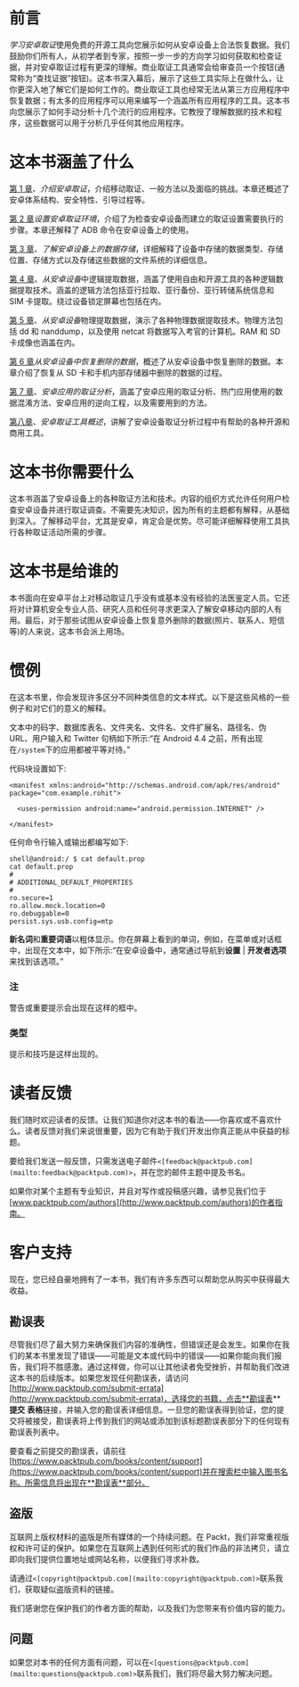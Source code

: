 # 前言

*学习安卓取证*使用免费的开源工具向您展示如何从安卓设备上合法恢复数据。我们鼓励你们所有人，从初学者到专家，按照一步一步的方向学习如何获取和检查证据，并对安卓取证过程有更深的理解。商业取证工具通常会给审查员一个按钮(通常称为“查找证据”按钮)。这本书深入幕后，展示了这些工具实际上在做什么，让你更深入地了解它们是如何工作的。商业取证工具也经常无法从第三方应用程序中恢复数据；有太多的应用程序可以用来编写一个涵盖所有应用程序的工具。这本书向您展示了如何手动分析十几个流行的应用程序。它教授了理解数据的技术和程序，这些数据可以用于分析几乎任何其他应用程序。

# 这本书涵盖了什么

[第 1 章](1.html "Chapter 1. Introducing Android Forensics")、*介绍安卓取证*，介绍移动取证、一般方法以及面临的挑战。本章还概述了安卓体系结构、安全特性、引导过程等。

[第 2 章](2.html "Chapter 2. Setting Up an Android Forensic Environment")*设置安卓取证环境*，介绍了为检查安卓设备而建立的取证设置需要执行的步骤。本章还解释了 ADB 命令在安卓设备上的使用。

[第 3 章](3.html "Chapter 3. Understanding Data Storage on Android Devices")、*了解安卓设备上的数据存储*，详细解释了设备中存储的数据类型、存储位置、存储方式以及存储这些数据的文件系统的详细信息。

[第 4 章](4.html "Chapter 4. Extracting Data Logically from Android Devices")、*从安卓设备*中逻辑提取数据，涵盖了使用自由和开源工具的各种逻辑数据提取技术。涵盖的逻辑方法包括亚行拉取、亚行备份、亚行转储系统信息和 SIM 卡提取。绕过设备锁定屏幕也包括在内。

[第 5 章](5.html "Chapter 5. Extracting Data Physically from Android Devices")、*从安卓设备*物理提取数据，演示了各种物理数据提取技术。物理方法包括 dd 和 nanddump，以及使用 netcat 将数据写入考官的计算机。RAM 和 SD 卡成像也涵盖在内。

[第 6 章](6.html "Chapter 6. Recovering Deleted Data from an Android Device")*从安卓设备中恢复删除的数据*，概述了从安卓设备中恢复删除的数据。本章介绍了恢复从 SD 卡和手机内部存储器中删除的数据的过程。

[第 7 章](7.html "Chapter 7. Forensic Analysis of Android Applications")、*安卓应用的取证分析*，涵盖了安卓应用的取证分析、热门应用使用的数据混淆方法、安卓应用的逆向工程，以及需要用到的方法。

[第八章](8.html "Chapter 8. Android Forensic Tools Overview")、*安卓取证工具概述*，讲解了安卓设备取证分析过程中有帮助的各种开源和商用工具。

# 这本书你需要什么

这本书涵盖了安卓设备上的各种取证方法和技术。内容的组织方式允许任何用户检查安卓设备并进行取证调查。不需要先决知识，因为所有的主题都有解释，从基础到深入。了解移动平台，尤其是安卓，肯定会是优势。尽可能详细解释使用工具执行各种取证活动所需的步骤。

# 这本书是给谁的

本书面向在安卓平台上对移动取证几乎没有或基本没有经验的法医鉴定人员。它还将对计算机安全专业人员、研究人员和任何寻求更深入了解安卓移动内部的人有用。最后，对于那些试图从安卓设备上恢复意外删除的数据(照片、联系人、短信等)的人来说，这本书会派上用场。

# 惯例

在这本书里，你会发现许多区分不同种类信息的文本样式。以下是这些风格的一些例子和对它们的意义的解释。

文本中的码字、数据库表名、文件夹名、文件名、文件扩展名、路径名、伪 URL、用户输入和 Twitter 句柄如下所示:“在 Android 4.4 之前，所有出现在`/system`下的应用都被平等对待。”

代码块设置如下:

```
<manifest xmlns:android="http://schemas.android.com/apk/res/android" package="com.example.rohit">

  <uses-permission android:name="android.permission.INTERNET" />

</manifest>
```

任何命令行输入或输出都编写如下:

```
shell@android:/ $ cat default.prop
cat default.prop
#
# ADDITIONAL_DEFAULT_PROPERTIES
#
ro.secure=1
ro.allow.mock.location=0
ro.debuggable=0
persist.sys.usb.config=mtp

```

**新名词**和**重要词语**以粗体显示。你在屏幕上看到的单词，例如，在菜单或对话框中，出现在文本中，如下所示:“在安卓设备中，通常通过导航到**设置** | **开发者选项**来找到该选项。”

### 注

警告或重要提示会出现在这样的框中。

### 类型

提示和技巧是这样出现的。

# 读者反馈

我们随时欢迎读者的反馈。让我们知道你对这本书的看法——你喜欢或不喜欢什么。读者反馈对我们来说很重要，因为它有助于我们开发出你真正能从中获益的标题。

要给我们发送一般反馈，只需发送电子邮件`<[feedback@packtpub.com](mailto:feedback@packtpub.com)>`，并在您的邮件主题中提及书名。

如果你对某个主题有专业知识，并且对写作或投稿感兴趣，请参见我们位于[www.packtpub.com/authors](http://www.packtpub.com/authors)的作者指南。

# 客户支持

现在，您已经自豪地拥有了一本书，我们有许多东西可以帮助您从购买中获得最大收益。

## 勘误表

尽管我们尽了最大努力来确保我们内容的准确性，但错误还是会发生。如果你在我们的某本书里发现了错误——可能是文本或代码中的错误——如果你能向我们报告，我们将不胜感激。通过这样做，你可以让其他读者免受挫折，并帮助我们改进这本书的后续版本。如果您发现任何勘误表，请访问[http://www.packtpub.com/submit-errata](http://www.packtpub.com/submit-errata)，选择您的书籍，点击**勘误表** **提交** **表格**链接，并输入您的勘误表详细信息。一旦您的勘误表得到验证，您的提交将被接受，勘误表将上传到我们的网站或添加到该标题勘误表部分下的任何现有勘误表列表中。

要查看之前提交的勘误表，请前往[https://www.packtpub.com/books/content/support](https://www.packtpub.com/books/content/support)并在搜索栏中输入图书名称。所需信息将出现在**勘误表**部分。

## 盗版

互联网上版权材料的盗版是所有媒体的一个持续问题。在 Packt，我们非常重视版权和许可证的保护。如果您在互联网上遇到任何形式的我们作品的非法拷贝，请立即向我们提供位置地址或网站名称，以便我们寻求补救。

请通过`<[copyright@packtpub.com](mailto:copyright@packtpub.com)>`联系我们，获取疑似盗版资料的链接。

我们感谢您在保护我们的作者方面的帮助，以及我们为您带来有价值内容的能力。

## 问题

如果您对本书的任何方面有问题，可以在`<[questions@packtpub.com](mailto:questions@packtpub.com)>`联系我们，我们将尽最大努力解决问题。